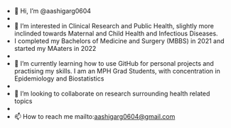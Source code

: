 - 👋 Hi, I’m @aashigarg0604
- 
- 👀 I’m interested in Clinical Research and Public Health, slightly more inclinded towards Maternal and Child Health and Infectious Diseases.
- I completed my Bachelors of Medicine and Surgery (MBBS) in 2021 and started my MAaters in 2022
- 
- 🌱 I’m currently learning how to use GitHub for personal projects and practising my skills. I am an MPH Grad Students, with concentration in Epidemiology and Biostatistics
- 
- 💞️ I’m looking to collaborate on research surrounding health related topics
- 
- 📫 How to reach me mailto:aashigarg0604@gmail.com

<!---
aashigarg0604/aashigarg0604 is a ✨ special ✨ repository because its `README.md` (this file) appears on your GitHub profile.
You can click the Preview link to take a look at your changes.
--->
